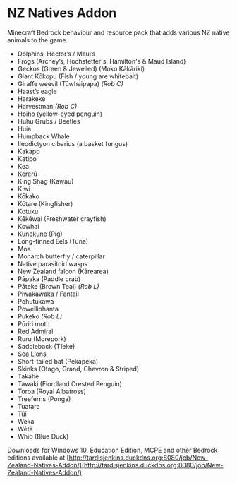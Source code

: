 # NZ Natives Addon

Minecraft Bedrock behaviour and resource pack that adds various NZ native animals to the game.

- Dolphins, Hector’s / Maui’s
- Frogs (Archey’s, Hochstetter's, Hamilton's & Maud Island)
- Geckos (Green & Jewelled) (Moko Kākāriki)
- Giant Kōkopu (Fish / young are whitebait)
- Giraffe weevil (Tūwhaipapa) _(Rob C)_
- Haast’s eagle
- Harakeke
- Harvestman _(Rob C)_
- Hoiho (yellow-eyed penguin)
- Huhu Grubs / Beetles
- Huia
- Humpback Whale
- Ileodictyon cibarius (a basket fungus)
- Kakapo
- Katipo
- Kea
- Kererū
- King Shag (Kawau)
- Kiwi
- Kōkako
- Kōtare (Kingfisher)
- Kotuku
- Kēkēwai (Freshwater crayfish)
- Kowhai
- Kunekune (Pig)
- Long-finned Eels (Tuna)
- Moa
- Monarch butterfly / caterpillar
- Native parasitoid wasps
- New Zealand falcon (Kārearea)
- Pāpaka (Paddle crab)
- Pāteke (Brown Teal) _(Rob L)_
- Piwakawaka / Fantail
- Pohutukawa
- Powelliphanta
- Pukeko _(Rob L)_
- Pūriri moth
- Red Admiral
- Ruru (Morepork)
- Saddleback (Tīeke)
- Sea Lions
- Short-tailed bat (Pekapeka)
- Skinks (Otago, Grand, Chevron & Striped)
- Takahe
- Tawaki (Fiordland Crested Penguin)
- Toroa (Royal Albatross)
- Treeferns (Ponga)
- Tuatara
- Tūī
- Weka
- Wētā
- Whio (Blue Duck)

Downloads for Windows 10, Education Edition, MCPE and other Bedrock editions available at [http://tardisjenkins.duckdns.org:8080/job/New-Zealand-Natives-Addon/](http://tardisjenkins.duckdns.org:8080/job/New-Zealand-Natives-Addon/)
